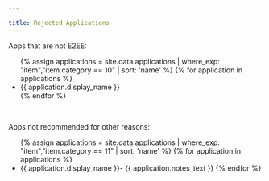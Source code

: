 ```yaml
---

title: Rejected Applications
---
```


<p>Apps that are not E2EE:</p>
<ul>
  {% assign applications = site.data.applications | where_exp: "item","item.category == 10" | sort: 'name' %}
  {% for application in applications %}
  <li><a name="{{ application.name }}"></a>{{ application.display_name }}</li>
  {% endfor %}
</ul>
<br>
<p>Apps not recommended for other reasons:</p>
<ul>
  {% assign applications = site.data.applications | where_exp: "item","item.category == 11" | sort: 'name' %}
  {% for application in applications %}
  <li><a name="{{ application.name }}"></a>{{ application.display_name }}- {{ application.notes_text }}
    {% endfor %}
</ul>
